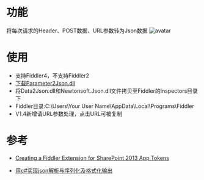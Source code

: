 # 功能  

将每次请求的Header、POST数据、URL参数转为Json数据
![avatar](https://github.com/steinvenic/FiddlerExtention_Data2Json/blob/master/%E8%AF%B4%E6%98%8E.png)

# 使用  
* 支持Fiddler4，不支持Fiddler2
* [下载Parameter2Json.dll](https://github.com/steinvenic/FiddlerExtention_Data2Json/releases)
* 将Data2Json.dll和Newtonsoft.Json.dll文件拷贝至Fiddler的Inspectors目录下
* Fiddler目录:C:\Users\Your User Name\AppData\Local\Programs\Fiddler
* V1.4新增请URL参数处理，点击URL可被复制

# 参考  

* [Creating a Fiddler Extension for SharePoint 2013 App Tokens](https://blogs.msdn.microsoft.com/kaevans/2013/08/25/creating-a-fiddler-extension-for-sharepoint-2013-app-tokens/)

* [用c#实现json解析与序列化及格式化输出](https://blog.csdn.net/u013434984/article/details/80305979)
